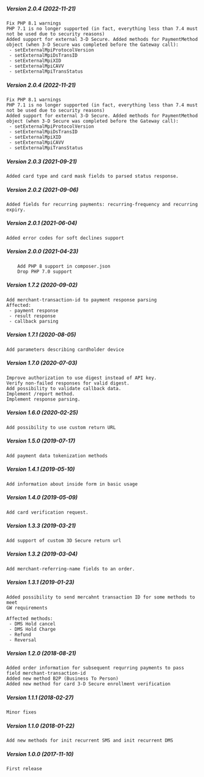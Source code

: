 ##### Version 2.0.4 (2022-11-21)

	Fix PHP 8.1 warnings
	PHP 7.1 is no longer supported (in fact, everything less than 7.4 must not be used due to security reasons)
	Added support for external 3-D Secure. Added methods for PaymentMethod object (when 3-D Secure was completed before the Gateway call):
	 - setExternalMpiProtocolVersion
	 - setExternalMpiDsTransID
	 - setExternalMpiXID
	 - setExternalMpiCAVV
	 - setExternalMpiTransStatus

##### Version 2.0.4 (2022-11-21)

	Fix PHP 8.1 warnings
	PHP 7.1 is no longer supported (in fact, everything less than 7.4 must not be used due to security reasons)
	Added support for external 3-D Secure. Added methods for PaymentMethod object (when 3-D Secure was completed before the Gateway call):
	 - setExternalMpiProtocolVersion
	 - setExternalMpiDsTransID
	 - setExternalMpiXID
	 - setExternalMpiCAVV
	 - setExternalMpiTransStatus

##### Version 2.0.3 (2021-09-21)

	Added card type and card mask fields to parsed status response.

##### Version 2.0.2 (2021-09-06)

	Added fields for recurring payments: recurring-frequency and recurring expiry.

##### Version 2.0.1 (2021-06-04)

	Added error codes for soft declines support

##### Version 2.0.0 (2021-04-23)

        Add PHP 8 support in composer.json
        Drop PHP 7.0 support

##### Version 1.7.2 (2020-09-02)

	Add merchant-transaction-id to payment response parsing
	Affected:
	 - payment response
	 - result response
	 - callback parsing

##### Version 1.7.1 (2020-08-05)

	Add parameters describing cardholder device

##### Version 1.7.0 (2020-07-03)

	Improve authorization to use digest instead of API key.
	Verify non-failed responses for valid digest.
	Add possibility to validate callback data.
	Implement /report method.
	Implement response parsing.

##### Version 1.6.0 (2020-02-25)

	Add possibility to use custom return URL

##### Version 1.5.0 (2019-07-17)

	Add payment data tokenization methods

##### Version 1.4.1 (2019-05-10)

	Add information about inside form in basic usage

##### Version 1.4.0 (2019-05-09)

	Add card verification request.

##### Version 1.3.3 (2019-03-21)

	Add support of custom 3D Secure return url

##### Version 1.3.2 (2019-03-04)

	Add merchant-referring-name fields to an order.

##### Version 1.3.1 (2019-01-23)

	Added possibility to send mercahnt transaction ID for some methods to meet
	GW requirements
	
	Affected methods:
	 - DMS Hold cancel
	 - DMS Hold Charge
	 - Refund
	 - Reversal

##### Version 1.2.0 (2018-08-21)

	Added order information for subsequent requrring payments to pass field merchant-transaction-id
	Added new method B2P (Business To Person)
	Added new method for card 3-D Secure enrollment verification

##### Version 1.1.1 (2018-02-27)

	Minor fixes

##### Version 1.1.0 (2018-01-22)

	Add new methods for init recurrent SMS and init recurrent DMS

##### Version 1.0.0 (2017-11-10)

	First release
